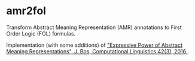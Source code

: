 # amr2fol

Transform Abstract Meaning Representation (AMR) annotations to First Order Logic (FOL) formulas.

Implementation (with some additions) of ["Expressive Power of Abstract Meaning Representations", J. Bos, Computational Linguistics 42(3), 2016.](http://www.mitpressjournals.org/doi/pdf/10.1162/COLI_a_00257).
